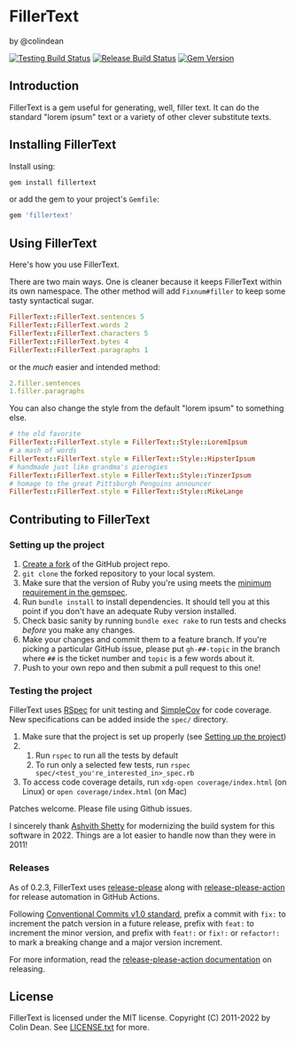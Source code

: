 FillerText
==========

by @colindean

[![Testing Build Status](https://github.com/colindean/fillertext/actions/workflows/testing.yml/badge.svg)](https://github.com/colindean/fillertext/actions/workflows/testing.yml)
[![Release Build Status](https://github.com/colindean/fillertext/actions/workflows/release.yml/badge.svg)](https://github.com/colindean/fillertext/actions/workflows/release.yml)
[![Gem Version](https://badge.fury.io/rb/fillertext.svg)](https://badge.fury.io/rb/fillertext)

Introduction
------------

FillerText is a gem useful for generating, well, filler text. It can do the standard "lorem ipsum" text or a variety of other clever substitute texts.

Installing FillerText
---------------------

Install using:

```sh
gem install fillertext
```

or add the gem to your project's `Gemfile`:

```ruby
gem 'fillertext'
```

Using FillerText
----------------

Here's how you use FillerText.

There are two main ways. One is cleaner because it keeps FillerText within its
own namespace. The other method will add `Fixnum#filler` to keep some tasty
syntactical sugar.

```ruby
FillerText::FillerText.sentences 5
FillerText::FillerText.words 2
FillerText::FillerText.characters 5
FillerText::FillerText.bytes 4
FillerText::FillerText.paragraphs 1
```

or the *much* easier and intended method:

```ruby
2.filler.sentences
1.filler.paragraphs
```

You can also change the style from the default "lorem ipsum" to something else.

```ruby
# the old favorite
FillerText::FillerText.style = FillerText::Style::LoremIpsum
# a mash of words
FillerText::FillerText.style = FillerText::Style::HipsterIpsum
# handmade just like grandma's pierogies
FillerText::FillerText.style = FillerText::Style::YinzerIpsum
# homage to the great Pittsburgh Penguins announcer
FillerTest::FillerText.style = FillerText::Style::MikeLange
```

Contributing to FillerText
--------------------------
### Setting up the project
1. [Create a fork](https://github.com/colindean/fillertext/fork) of the GitHub project repo.
2. `git clone` the forked repository to your local system.
3. Make sure that the version of Ruby you're using meets the [minimum requirement in the gemspec](https://github.com/colindean/fillertext/blob/master/fillertext.gemspec#L15). 
4. Run `bundle install` to install dependencies. It should tell you at this point if you don't have an adequate Ruby version installed.
5. Check basic sanity by running `bundle exec rake` to run tests and checks _before_ you make any changes.
6. Make your changes and commit them to a feature branch. If you're picking a particular GitHub issue, please put `gh-##-topic` in the branch where `##` is the ticket number and `topic` is a few words about it.
7. Push to your own repo and then submit a pull request to this one!

### Testing the project
FillerText uses [RSpec](https://github.com/rspec/rspec-core) for unit testing and [SimpleCov](https://github.com/simplecov-ruby/simplecov) for code coverage. New specifications can be added inside the `spec/` directory.

1. Make sure that the project is set up properly (see [Setting up the project](#setting-up-the-project))
2.
	1. Run `rspec` to run all the tests by default
	2. To run only a selected few tests, run `rspec spec/<test_you're_interested_in>_spec.rb`
3. To access code coverage details, run `xdg-open coverage/index.html` (on Linux) or `open coverage/index.html` (on Mac)

Patches welcome. Please file using Github issues.

I sincerely thank [Ashvith Shetty](https://github.com/Ashvith) for modernizing the build system
for this software in 2022. Things are a lot easier to handle now than they were
in 2011!


### Releases

As of 0.2.3, FillerText uses
[release-please](https://github.com/googleapis/release-please) along with
[release-please-action](https://github.com/google-github-actions/release-please-action)
for release automation in GitHub Actions.

Following [Conventional Commits v1.0
standard](https://www.conventionalcommits.org/en/v1.0.0/),
prefix a commit with `fix:` to increment the patch version in a future release,
prefix with `feat:` to increment the minor version, and
prefix with `feat!:` or `fix!:` or `refactor!:` to mark a breaking change and
a major version increment.

For more information, read the [release-please-action
documentation](https://github.com/google-github-actions/release-please-action#how-release-please-works)
on releasing.

License
-------

FillerText is licensed under the MIT license.
Copyright (C) 2011-2022 by Colin Dean.
See [LICENSE.txt](LICENSE.txt) for more.
